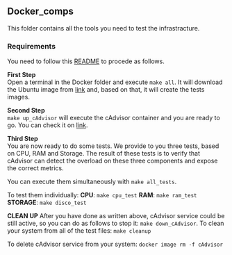 ## Docker_comps
This folder contains all the tools you need to test the infrastracture.

### Requirements
You need to follow this [README](https://github.com/Nitchbit/Tumino-Sergi/blob/main/SystemMonitor/Client/README.md) to procede as follows.

**First Step**\
Open a terminal in the Docker folder and execute ```make all```.
It will download the Ubuntu image from [link](https://hub.docker.com/_/ubuntu) and, based on that, it will create the tests images.

**Second Step**\
```make up_cAdvisor``` will execute the cAdvisor container and you are ready to go. You can check it on [link](http://localhost:8080).

**Third Step**\
You are now ready to do some tests. We provide to you three tests, based on CPU, RAM and Storage.
The result of these tests is to verify that cAdvisor can detect the overload on these three components and expose the correct metrics.

You can execute them simultaneously with ```make all_tests```.

To test them individually:
**CPU**: ```make cpu_test```
**RAM**: ```make ram_test```
**STORAGE**: ```make disco_test```

**CLEAN UP**
After you have done as written above, cAdvisor service could be still active, so you can do as follows to stop it: ```make down_cAdvisor```.
To clean your system from all of the test files: ```make cleanup```

To delete cAdvisor service from your system: ```docker image rm -f cAdvisor```
